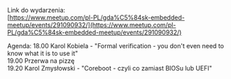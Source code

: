 Link do wydarzenia: \
[https://www.meetup.com/pl-PL/gda%C5%84sk-embedded-meetup/events/291090932/](https://www.meetup.com/pl-PL/gda%C5%84sk-embedded-meetup/events/291090932/)

Agenda:
18.00 Karol Kobiela - "Formal verification - you don't even need to know what it is to use it" \
19.00 Przerwa na pizzę \
19.20 Karol Zmysłowski - "Coreboot - czyli co zamiast BIOSu lub UEFI"
